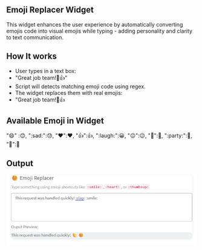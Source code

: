 ## Emoji Replacer Widget

This widget enhances the user experience by automatically converting emojis code into visual emojis while typing - adding personality and clarity to text communication.
## How It works
- User types in a text box:
- "Great job team!:tada::thumbsup:"
- Script will detects matching emoji code using regex.
- The widget replaces them with real emojis:
- "Great job team!🎉👍
## Available Emoji in Widget
 ":smile:" :😊,
   ":sad:":😓,
	  ":heart:":❤️,
		":thumbsup:":👍,
		":laugh:":😀,
		":wink:":😉,
		":clap:":👏,
		":party:":🥳,
		":tada:":🎉
## Output

![Emoji Output](emoji.png)
